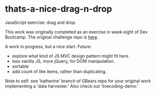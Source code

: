 thats-a-nice-drag-n-drop
========================

JavaScript exercise: drag and drop.

This work was originally completed as an exercise in week eight of Dev Bootcamp. The original challenge repo is [here](https://github.com/golden-bears-2014/behavior-drill-grocery-list-challenge).

A work in progress, but a nice start. Future:
  * explore what kind of JS MVC design pattern might fit here.
  * less vanilla JS, more jQuery, for DOM manipulation.
  * sortable
  * add count of like items, rather than duplicating.

Note to self: see 'katherine' branch of GBears repo for your original work implementing a 'data harvester.' Also check out 'livecoding-demo.'


